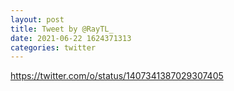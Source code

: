 ```yaml
--- 
layout: post 
title: Tweet by @RayTL_ 
date: 2021-06-22 1624371313 
categories: twitter 
--- 
```

https://twitter.com/o/status/1407341387029307405